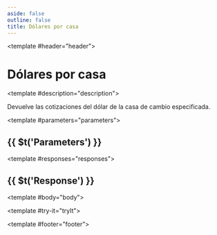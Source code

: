 ```yaml
---
aside: false
outline: false
title: Dólares por casa
---
```


<script setup>
import { useRoute, useData } from 'vitepress'

const route = useRoute()

const { isDark } = useData()
</script>

<Operation method="GET" id="get-cotizaciones-dolares-casa">

<template #header="header">

# Dólares por casa

</template>

<template #description="description">

Devuelve las cotizaciones del dólar de la casa de cambio especificada.

<!--@include: ./parts/get-cotizaciones-dolares-casa-description-after.md -->

</template>

<template #parameters="parameters">

## {{ $t('Parameters') }}

<Parameters :operation-id="get-cotizaciones-dolares-casa" :parameters="parameters.parameters" />

</template>

<template #responses="responses">

## {{ $t('Response') }}

<Responses :responses="responses.responses" :schema="responses.schema" :responseType="responses.responseType" :isDark="isDark">

<template #body="body">

<ResponseBody :schema="body.schema" :responseType="body.responseType" />

</template>

</Responses>

</template>

<template #try-it="tryIt">

<TryWithVariables :operation-id="tryIt.operationId" :method="tryIt.method" :path="tryIt.path" :baseUrl="tryIt.baseUrl" :isDark="isDark" />

</template>

<template #footer="footer">

<!--@include: ./parts/get-cotizaciones-dolares-casa-footer.md -->

</template>

</Operation>
